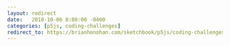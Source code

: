 ```yaml
---
layout: redirect
date:   2018-10-06 8:00:00 -0400
categories: [p5js, coding-challenges]
redirect_to: https://brianhonohan.com/sketchbook/p5js/coding-challenges/mitosis/
---
```

